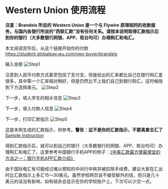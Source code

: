 # Western Union 使用流程

 **注意：Brandeis 所说的 Western Union 是一个与 Flywire 原理相同的收款服务，与国内各银行所说的“西联汇款”没有任何关系。请按本说明取得汇款指示后到你的银行（大多数银行网银、APP、柜台均可）办理购汇和电汇。**

本文阅读完毕后，从这个链接开始你的付款 https://student.globalpay.wu.com/geo-buyer/brandeis

输入金额
![Step1][wu1]

注意到人民币付款方式甚至包括了支付宝，但是给出的汇率都比自己在银行购汇差很多，其中第一个汇率相对稍好，但是仍然比不上我们自己到银行购汇。这时候拖到下方选择美元。
![Step2][wu2]

下一步，填入学生的相关信息
![Step3][wu3]

下一步，填入付款人信息
![Step4][wu4]

下一步，打印汇款指示
![Step5][wu5]

这是本例生成的汇款指示，供参考。**警告：这不是你的汇款指示，不要真拿去汇了**[Sample Instruction](documents/WesternUnionInstructions.pdf)

得到汇款指示后，就可以到自己的银行（大多数银行的网银、APP、柜台均可）办理购汇和电汇了。这里参考中国银行手机APP的例子：[《中美汇款最方便最便宜的方法之一：银行手机APP汇款介绍》](https://www.uscreditcardguide.com/zhongmeihuikuanzuifangbiandefangfazhiyishoujiapphuikuanjieshao/)

由于国际电汇有可能经过难以预知的中间行中转并被扣除手续费，建议大家在汇出时比汇款指示上多汇15～30美元。虽然学校网页说不接受额外的钱，但只是几十美元的话没有影响，如有结余会显示在你的学校账户上，下次可以少交一点。

[wu1]:images/wu1.png
[wu2]:images/wu2.png
[wu3]:images/wu3.png
[wu4]:images/wu4.png
[wu5]:images/wu5.png